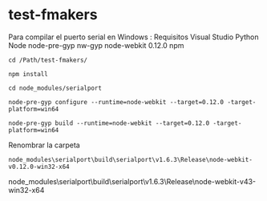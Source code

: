# test-fmakers

Para compilar el puerto serial en Windows :
Requisitos
Visual Studio
Python
Node
node-pre-gyp
nw-gyp
node-webkit 0.12.0
npm

```
cd /Path/test-fmakers/
```
```
npm install
```
```
cd node_modules/serialport
```
```
node-pre-gyp configure --runtime=node-webkit --target=0.12.0 -target-platform=win64
```
```
node-pre-gyp build --runtime=node-webkit --target=0.12.0 -target-platform=win64
```

Renombrar la carpeta

```
node_modules\serialport\build\serialport\v1.6.3\Release\node-webkit-v0.12.0-win32-x64  
```
node_modules\serialport\build\serialport\v1.6.3\Release\node-webkit-v43-win32-x64
```
